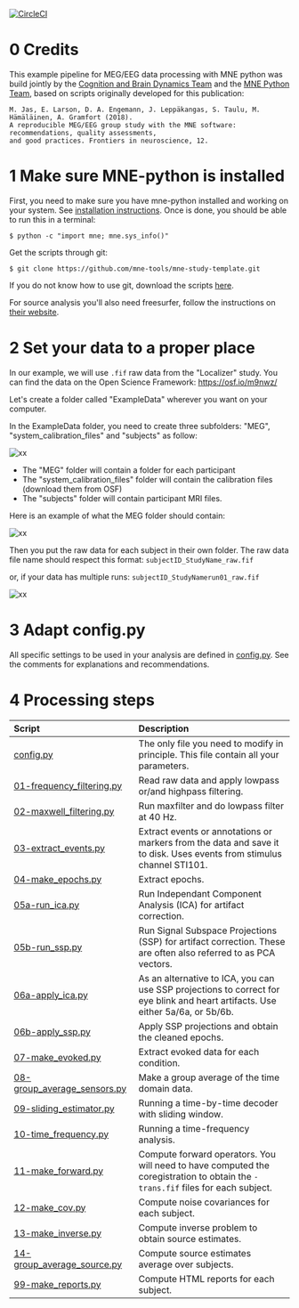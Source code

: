 [![CircleCI](https://circleci.com/gh/brainthemind/CogBrainDyn_MEG_Pipeline.svg?style=svg)](https://circleci.com/gh/brainthemind/CogBrainDyn_MEG_Pipeline)

# 0 Credits

This example pipeline for MEG/EEG data processing with MNE python was build jointly by the [Cognition and Brain Dynamics Team](https://brainthemind.com/) and the [MNE Python Team](https://martinos.org/mne/stable/index.html),
based on scripts originally developed for this publication:

	M. Jas, E. Larson, D. A. Engemann, J. Leppäkangas, S. Taulu, M. Hämäläinen, A. Gramfort (2018).
    A reproducible MEG/EEG group study with the MNE software: recommendations, quality assessments,
    and good practices. Frontiers in neuroscience, 12.

# 1 Make sure MNE-python is installed

First, you need to make sure you have mne-python installed and working on your system. See [installation instructions](http://martinos.org/mne/stable/install_mne_python.html). Once is done, you should be able to run this in a terminal:

	$ python -c "import mne; mne.sys_info()"

Get the scripts through git:

	$ git clone https://github.com/mne-tools/mne-study-template.git

If you do not know how to use git, download the scripts [here](https://github.com/mne-tools/mne-study-template/archive/master.zip).

For source analysis you'll also need freesurfer, follow the instructions on [their website](https://surfer.nmr.mgh.harvard.edu/).


# 2 Set your data to a proper place

In our example, we will use `.fif` raw data from the "Localizer" study. You can
find the data on the Open Science Framework: https://osf.io/m9nwz/

Let's create a folder called "ExampleData" wherever you want on your computer.

In the ExampleData folder, you need to create three subfolders:  "MEG", "system_calibration_files" and "subjects" as follow:

![xx](https://image.noelshack.com/fichiers/2019/15/4/1554998135-path.png)


- The "MEG" folder will contain a folder for each participant
- The "system_calibration_files" folder will contain the calibration files
  (download them from OSF)
- The "subjects" folder will contain participant MRI files.

Here is an example of what the MEG folder should contain:

![xx](https://image.noelshack.com/fichiers/2019/15/4/1554998137-path1.png)

Then you put the raw data for each subject in their own folder. The raw data file name should respect this format: `subjectID_StudyName_raw.fif`

or, if your data has multiple runs: `subjectID_StudyNamerun01_raw.fif`


![xx](https://image.noelshack.com/fichiers/2019/15/4/1554998137-path2.png)

# 3 Adapt config.py

All specific settings to be used in your analysis are defined in [config.py](config.py).
See the comments for explanations and recommendations.


# 4 Processing steps

| Script | Description |
|:-----------|:----------------------------------------------------------|
| [config.py](config.py) | The only file you need to modify in principle. This file contain all your parameters. |
| [01-frequency_filtering.py](01-frequency_filtering.py) | Read raw data and apply lowpass or/and highpass filtering. |
| [02-maxwell_filtering.py](02-maxwell_filtering_sss.py) | Run maxfilter and do lowpass filter at 40 Hz. |
| [03-extract_events.py](03-extract_events.py) | Extract events or annotations or markers from the data and save it to disk. Uses events from stimulus channel STI101. |
| [04-make_epochs.py](04-make_epochs.py) | Extract epochs. |
| [05a-run_ica.py](05a-run_ica.py) | Run Independant Component Analysis (ICA) for artifact correction. |
| [05b-run_ssp.py](05a-run_ssp.py) | Run Signal Subspace Projections (SSP) for artifact correction. These are often also referred to as PCA vectors. |
| [06a-apply_ica.py](06a-apply_ica.py) | As an alternative to ICA, you can use SSP projections to correct for eye blink and heart artifacts. Use either 5a/6a, or 5b/6b. |
| [06b-apply_ssp.py](06b-apply_ssp.py) | Apply SSP projections and obtain the cleaned epochs.  |
| [07-make_evoked.py](07-make_evoked.py) | Extract evoked data for each condition. |
| [08-group_average_sensors.py](08-group_average_sensors.py) | Make a group average of the time domain data. |
| [09-sliding_estimator.py](09-sliding_estimator.py) | Running a time-by-time decoder with sliding window. |
| [10-time_frequency.py](10-time_frequency.py) | Running a time-frequency analysis. |
| [11-make_forward.py](11-make_forward.py) | Compute forward operators. You will need to have computed the coregistration to obtain the `-trans.fif` files for each subject. |
| [12-make_cov.py](12-make_cov.py) | Compute noise covariances for each subject. |
| [13-make_inverse.py](13-make_inverse.py) | Compute inverse problem to obtain source estimates. |
| [14-group_average_source.py](14-group_average_source.py) | Compute source estimates average over subjects. |
| [99-make_reports.py](99-make_reports.py) | Compute HTML reports for each subject. |
